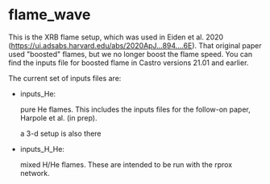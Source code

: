 # flame_wave

This is the XRB flame setup, which was used in Eiden et al. 2020
(https://ui.adsabs.harvard.edu/abs/2020ApJ...894....6E).  That
original paper used "boosted" flames, but we no longer boost the flame
speed.  You can find the inputs file for boosted flame in Castro
versions 21.01 and earlier.

The current set of inputs files are:

* inputs_He:

  pure He flames.  This includes the inputs files for the follow-on
  paper, Harpole et al. (in prep).

  a 3-d setup is also there

* inputs_H_He:

  mixed H/He flames.  These are intended to be run with the rprox
  network.

